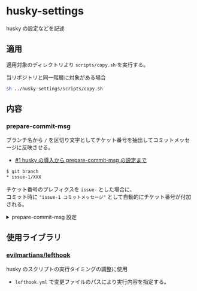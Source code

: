 # husky-settings

husky の設定などを記述

## 適用

適用対象のディレクトリより `scripts/copy.sh` を実行する。

当リポジトリと同一階層に対象がある場合

```sh
sh ../husky-settings/scripts/copy.sh
```

## 内容

### prepare-commit-msg

ブランチ名から `/` を区切り文字としてチケット番号を抽出してコミットメッセージに反映させる。

- [#1 husky の導入から prepare-commit-msg の設定まで](https://github.com/ysKuga/husky-settings/issues/1)

```sh
$ git branch 
* issue-1/XXX
```

チケット番号のプレフィクスを `issue-` とした場合に、\
コミット時に `"issue-1 コミットメッセージ"` として自動的にチケット番号が付加される。

<details>
<summary>prepare-commit-msg 設定</summary>

`scripts/prepare-commit-msg.sh` にて使用している以下の変数に指定する必要がある。

```sh
# GitHub 向けのブランチのプレフィクス
# `{issue-}123`
GITHUB_BRANCH_PREFIX="issue-"
# GitHub 向けのコミットログのプレフィクス
GITHUB_ISSUE_PREFIX="#"
# チケット番号のプレフィクス
# `{ISS-}123`
TICKET_PREFIX="ISS-"
```

</details>

## 使用ライブラリ

### [evilmartians/lefthook](https://github.com/evilmartians/lefthook)

husky のスクリプトの実行タイミングの調整に使用

- `lefthook.yml` で変更ファイルのパスにより実行内容を指定する。
